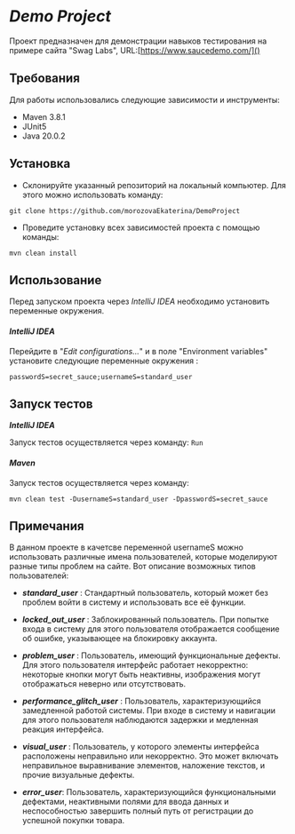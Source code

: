 # **_Demo Project_**

Проект предназначен для демонстрации навыков тестирования на примере сайта "Swag Labs",
URL:[https://www.saucedemo.com/]()

## **Требования**

Для работы использовались следующие зависимости и инструменты:

* Maven 3.8.1
* JUnit5
* Java 20.0.2

## Установка

* Склонируйте указанный репозиторий на локальный компьютер.
  Для этого можно использовать команду:

```git clone https://github.com/morozovaEkaterina/DemoProject```

* Проведите установку всех зависимостей проекта с помощью команды:

```mvn clean install```

## Использование

Перед запуском проекта через  _IntelliJ IDEA_ необходимо установить переменные окружения.

#### _**IntelliJ IDEA**_

Перейдите в "_Edit configurations..._" и в поле "Environment variables" установите следующие переменные окружения :

```passwordS=secret_sauce;usernameS=standard_user```

## Запуск тестов

_**IntelliJ IDEA**_

Запуск тестов осуществляется через команду: `Run`

#### **_Maven_**

Запуск тестов осуществляется через команду:

```mvn clean test -DusernameS=standard_user -DpasswordS=secret_sauce ```

## Примечания

В данном проекте в качетсве переменной usernameS можно использовать различные имена пользователей,
которые моделируют разные типы проблем на сайте.
Вот описание возможных типов пользователей:

* _**standard_user**_ : Стандартный пользователь, который может без проблем войти в систему и использовать все её
  функции.

* **_locked_out_user_** : Заблокированный пользователь. При попытке входа в систему для этого пользователя отображается
  сообщение об ошибке, указывающее на блокировку аккаунта.

* **_problem_user_** : Пользователь, имеющий функциональные дефекты.
  Для этого пользователя интерфейс работает некорректно: некоторые кнопки могут быть неактивны, изображения могут
  отображаться неверно или отсутствовать.

* **_performance_glitch_user_** : Пользователь, характеризующийся замедленной работой системы.
  При входе в систему и навигации для этого пользователя наблюдаются задержки и медленная реакция интерфейса.

* _**visual_user**_ : Пользователь, у которого элементы интерфейса расположены неправильно или некорректно.
  Это может включать неправильное выравнивание элементов, наложение текстов, и прочие визуальные дефекты.

* **_error_user_**: Пользователь, характеризующийся функциональными дефектами,
  неактивными полями для ввода данных и неспособностью завершить полный путь от регистрации до успешной покупки товара.




